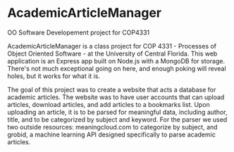 # AcademicArticleManager
OO Software Developement project for COP4331

AcademicArticleManager is a class project for COP 4331 - Processes of Object Oriented Software - at the University of Central Florida.
This web application is an Express app built on Node.js with a MongoDB for storage.
There's not much exceptional going on here, and enough poking will reveal holes, but it works for what it is.

The goal of this project was to create a website that acts a database for academic articles. The website was to have user accounts that can upload articles, download articles, and add articles to a bookmarks list. Upon uploading an article, it is to be parsed for meaningful data, including author, title, and to be categorized by subject and keyword. 
For the parser we used two outside resources: meaningcloud.com to categorize by subject, and grobid, a machine learning API designed specifically to parse academic articles.
